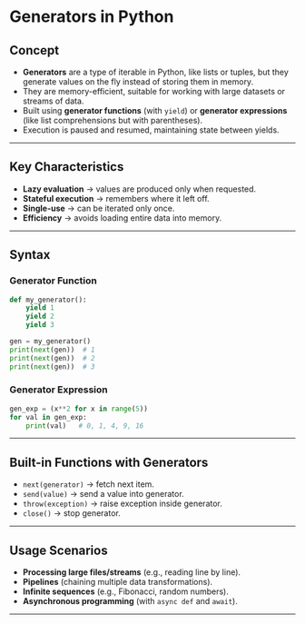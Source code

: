 # Generators in Python

## Concept

* **Generators** are a type of iterable in Python, like lists or tuples, but they generate values on the fly instead of storing them in memory.
* They are memory-efficient, suitable for working with large datasets or streams of data.
* Built using **generator functions** (with `yield`) or **generator expressions** (like list comprehensions but with parentheses).
* Execution is paused and resumed, maintaining state between yields.

---

## Key Characteristics

* **Lazy evaluation** → values are produced only when requested.
* **Stateful execution** → remembers where it left off.
* **Single-use** → can be iterated only once.
* **Efficiency** → avoids loading entire data into memory.

---

## Syntax

### Generator Function

```python
def my_generator():
    yield 1
    yield 2
    yield 3

gen = my_generator()
print(next(gen))  # 1
print(next(gen))  # 2
print(next(gen))  # 3
```

### Generator Expression

```python
gen_exp = (x**2 for x in range(5))
for val in gen_exp:
    print(val)   # 0, 1, 4, 9, 16
```

---

## Built-in Functions with Generators

* `next(generator)` → fetch next item.
* `send(value)` → send a value into generator.
* `throw(exception)` → raise exception inside generator.
* `close()` → stop generator.

---

## Usage Scenarios

* **Processing large files/streams** (e.g., reading line by line).
* **Pipelines** (chaining multiple data transformations).
* **Infinite sequences** (e.g., Fibonacci, random numbers).
* **Asynchronous programming** (with `async def` and `await`).

---
